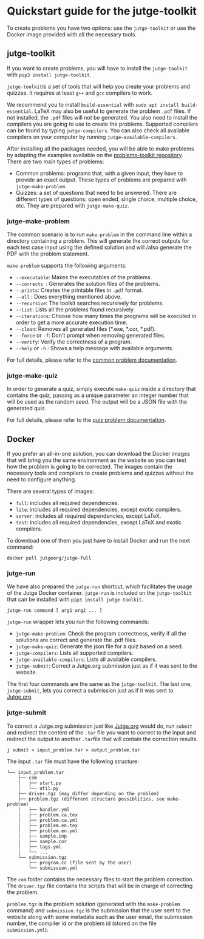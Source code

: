 # Quickstart guide for the jutge-toolkit

To create problems you have two options: use the `jutge-toolkit` or use the Docker image provided with all the necessary tools.

## jutge-toolkit

If you want to create problems, you will have to install the `jutge-toolkit`  with `pip3 install jutge-toolkit`.

`jutge-toolkit`is a set of tools that will help you create your problems and quizzes. It requires at least `g++` and `gcc` compilers to work.

We recommend you to install `build-essential` with `sudo apt install build-essential`. LaTeX may also be useful to generate the problem `.pdf` files. If not installed, the `.pdf` files will not be generated. You also need to install the compilers you are going to use to create the problems. Supported compilers can be found by typing `jutge-compilers`. You can also check all available compilers on your computer by running `jutge-available-compilers`.

After installing all the packages needed, you will be able to make problems by adapting the examples available on the [problems-toolkit repository](https://github.com/jutge-org/jutge-toolkit/tree/master/examples). There are two main types of problems:

- Common problems: programs that, with a given input, they have to provide an exact output. These types of problems are prepared with `jutge-make-problem`.
- Quizzes: a set of questions that need to be answered. There are different types of questions: open ended, single choice, multiple choice, etc. They are prepared with `jutge-make-quiz`.

### jutge-make-problem

The common scenario is to run `make-problem` in the command line within a directory containing a problem. This will generate the correct outputs for each test case input using the defined solution and will /also generate the PDF with the problem statement.

`make-problem` supports the following arguments:

- `--executable`: Makes the executables of the problems.
- `--corrects `: Generates the solution files of the problems.
- `--prints`: Creates the printable files in `.pdf` format.
- `--all` : Does everything mentioned above.
- `--recursive`: The toolkit searches recursively for problems.
- `--list`: Lists all the problems found recursively.
- `--iterations`: Choose how many times the programs will be executed in order to get a more accurate execution time.
- `--clean`: Removes all generated files (*.exe, *.cor, *.pdf).
- `--force` or `-f`: Don't prompt when removing generated files.
- `--verify`: Verify the correctness of a program.
- `--help` or `-h` : Shows a help message with available arguments.

For full details, please refer to the [common problem documentation](documentation/problems.md).

### jutge-make-quiz

In order to generate a quiz, simply execute `make-quiz` inside a directory that contains the quiz, passing as a unique parameter an integer number that will be used as the random seed. The output will be a JSON file with the generated quiz.

For full details, please refer to the [quiz problem documentation](documentation/quizzes.md).



## Docker

If you prefer an all-in-one solution, you can download the Docker images that will bring you the same environment as the website so you can test how the problem is going to be corrected. The images contain the necessary tools and compilers to create problems and quizzes without the need to configure anything.

There are several types of images:

- `full`: includes all required dependencies.
- `lite`: includes all required dependencies, except exotic compilers.
- `server`: includes all required dependencies, except LaTeX.
- `test`: includes all required dependencies, except LaTeX and exotic compilers.

To download one of them you just have to install Docker and run the next command:

```
docker pull jutgeorg/jutge-full
```

### jutge-run

We have also prepared the `jutge-run` shortcut, which facilitates the usage of the Jutge Docker container. `jutge-run` is included on the `jutge-toolkit` that can be installed with `pip3 install jutge-toolkit`.

```
jutge-run command [ arg1 arg2 ... ]
```

``jutge-run`` wrapper lets you run the following commands:

- `jutge-make-problem`: Check the program correctness, verify if all the solutions are correct and generate the .pdf files.
- `jutge-make-quiz`: Generate the json file for a quiz based on a seed.
- `jutge-compilers`: Lists all supported compilers.
- `jutge-available-compilers`: Lists all available compilers.
- `jutge-submit`: Correct a Jutge.org submission just as if it was sent to the website.

The first four commands are the same as the `jutge-toolkit`. The last one, `jutge-submit`, lets you correct a submission just as if it was sent to [Jutge.org](jutge.org).

### jutge-submit

To correct a Jutge.org submission just like [Jutge.org](https://jutge.org/) would do, run `submit` and redirect the content of the `.tar` file you want to correct to the input and redirect the output to another `.tar`file that will contain the correction results.

```
j submit < input_problem.tar > output_problem.tar
```

The input `.tar` file must have the following structure:

```
└── input_problem.tar
	├── com
	|	├── start.py
	|	└── util.py
	├── driver.tgz (may differ depending on the problem)
	├── problem.tgz (different structure possiblities, see make-problem)
	|	├── handler.yml
	|	├── problem.ca.tex
	|	├── problem.ca.yml
	|	├── problem.en.tex
	|	├── problem.en.yml
	|	├── sample.inp
	|	├── sample.cor
	|	├── tags.yml
	|	└── ...
	└── submission.tgz
		├── program.cc (file sent by the user)
		└── submission.yml
```

The `com` folder contains the necessary files to start the problem correction. The `driver.tgz` file contains the scripts that will be in charge of correcting the problem.

`problem.tgz` is the problem solution (generated with the `make-problem` command) and `submission.tgz` is the submission that the user sent to the website along with some metadata such as the user email, the submission number, the compiler id or the problem id (stored on the file `submission.yml`).
